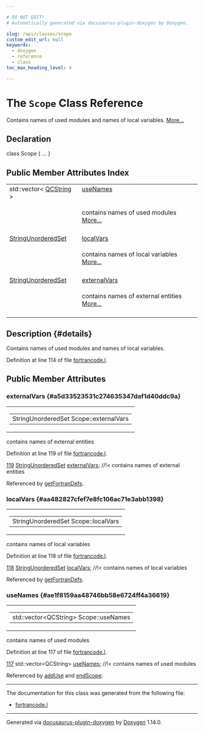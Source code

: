 ```yaml
---

# DO NOT EDIT!
# Automatically generated via docusaurus-plugin-doxygen by Doxygen.

slug: /api/classes/scope
custom_edit_url: null
keywords:
  - doxygen
  - reference
  - class
toc_max_heading_level: 4

---
```


<div class="doxyPage">

# The `Scope` Class Reference

<p>Contains names of used modules and names of local variables. <a href="#details">More...</a></p>

## Declaration

<div class="doxyDeclaration">
class Scope { ... }
</div>

## Public Member Attributes Index

<table class="doxyMembersIndex">

<tr class="doxyMemberIndexItem">
<td class="doxyMemberIndexItemType" align="left" valign="top">std::vector&lt; <a href="/web-doxygen/docs/api/classes/qcstring">QCString</a> &gt;</td>
<td class="doxyMemberIndexItemName" align="left" valign="top"><a href="#ae1f8159aa48746bb58e6724ff4a36619">useNames</a></td>
</tr>
<tr class="doxyMemberIndexDescription">
<td class="doxyMemberIndexDescriptionLeft"></td>
<td class="doxyMemberIndexDescriptionRight">
<p>contains names of used modules <a href="#ae1f8159aa48746bb58e6724ff4a36619">More...</a></p>
</td>
</tr>
<tr class="doxyMemberIndexSeparator">
<td class="doxyMemberIndexSeparator" colspan="2"></td>
</tr>

<tr class="doxyMemberIndexItem">
<td class="doxyMemberIndexItemType" align="left" valign="top"><a href="/web-doxygen/docs/api/files/src/containers-h/#a68c09b08e1fafb7be76584846eebe628">StringUnorderedSet</a></td>
<td class="doxyMemberIndexItemName" align="left" valign="top"><a href="#aa482827cfef7e8fc106ac71e3abb1398">localVars</a></td>
</tr>
<tr class="doxyMemberIndexDescription">
<td class="doxyMemberIndexDescriptionLeft"></td>
<td class="doxyMemberIndexDescriptionRight">
<p>contains names of local variables <a href="#aa482827cfef7e8fc106ac71e3abb1398">More...</a></p>
</td>
</tr>
<tr class="doxyMemberIndexSeparator">
<td class="doxyMemberIndexSeparator" colspan="2"></td>
</tr>

<tr class="doxyMemberIndexItem">
<td class="doxyMemberIndexItemType" align="left" valign="top"><a href="/web-doxygen/docs/api/files/src/containers-h/#a68c09b08e1fafb7be76584846eebe628">StringUnorderedSet</a></td>
<td class="doxyMemberIndexItemName" align="left" valign="top"><a href="#a5d33523531c274635347daf1d40ddc9a">externalVars</a></td>
</tr>
<tr class="doxyMemberIndexDescription">
<td class="doxyMemberIndexDescriptionLeft"></td>
<td class="doxyMemberIndexDescriptionRight">
<p>contains names of external entities <a href="#a5d33523531c274635347daf1d40ddc9a">More...</a></p>
</td>
</tr>
<tr class="doxyMemberIndexSeparator">
<td class="doxyMemberIndexSeparator" colspan="2"></td>
</tr>

</table>

## Description {#details}

<p>Contains names of used modules and names of local variables.</p>

<p>Definition at line 114 of file <a href="/web-doxygen/docs/api/files/src/fortrancode-l">fortrancode.l</a>.</p>

<div class="doxySectionDef">

## Public Member Attributes

### externalVars {#a5d33523531c274635347daf1d40ddc9a}

<div class="doxyMemberItem">
<div class="doxyMemberProto">
<table class="doxyMemberLabels">
<tr class="doxyMemberLabels">
<td class="doxyMemberLabelsLeft">
<table class="doxyMemberName">
<tr>
<td class="doxyMemberName">StringUnorderedSet Scope::externalVars</td>
</tr>
</table>
</td>
</tr>
</table>
</div>
<div class="doxyMemberDoc">
<p>contains names of external entities</p>

<p>Definition at line 119 of file <a href="/web-doxygen/docs/api/files/src/fortrancode-l">fortrancode.l</a>.</p>

<div class="doxyProgramListing">

<div class="doxyCodeLine"><span class="doxyLineNumber"><a href="#a5d33523531c274635347daf1d40ddc9a">119</a></span><span class="doxyLineContent"><span class="doxyHighlight">    <a href="/web-doxygen/docs/api/files/src/containers-h/#a68c09b08e1fafb7be76584846eebe628">StringUnorderedSet</a> <a href="#a5d33523531c274635347daf1d40ddc9a">externalVars</a>; </span><span class="doxyHighlightComment">//!&lt; contains names of external entities</span></span></div>

</div>


Referenced by <a href="/web-doxygen/docs/api/files/src/fortrancode-l/#aa3d64c285d12ea68252876251ea0fc2d">getFortranDefs</a>.
</div>
</div>

### localVars {#aa482827cfef7e8fc106ac71e3abb1398}

<div class="doxyMemberItem">
<div class="doxyMemberProto">
<table class="doxyMemberLabels">
<tr class="doxyMemberLabels">
<td class="doxyMemberLabelsLeft">
<table class="doxyMemberName">
<tr>
<td class="doxyMemberName">StringUnorderedSet Scope::localVars</td>
</tr>
</table>
</td>
</tr>
</table>
</div>
<div class="doxyMemberDoc">
<p>contains names of local variables</p>

<p>Definition at line 118 of file <a href="/web-doxygen/docs/api/files/src/fortrancode-l">fortrancode.l</a>.</p>

<div class="doxyProgramListing">

<div class="doxyCodeLine"><span class="doxyLineNumber"><a href="#aa482827cfef7e8fc106ac71e3abb1398">118</a></span><span class="doxyLineContent"><span class="doxyHighlight">    <a href="/web-doxygen/docs/api/files/src/containers-h/#a68c09b08e1fafb7be76584846eebe628">StringUnorderedSet</a> <a href="#aa482827cfef7e8fc106ac71e3abb1398">localVars</a>; </span><span class="doxyHighlightComment">//!&lt; contains names of local variables</span></span></div>

</div>


Referenced by <a href="/web-doxygen/docs/api/files/src/fortrancode-l/#aa3d64c285d12ea68252876251ea0fc2d">getFortranDefs</a>.
</div>
</div>

### useNames {#ae1f8159aa48746bb58e6724ff4a36619}

<div class="doxyMemberItem">
<div class="doxyMemberProto">
<table class="doxyMemberLabels">
<tr class="doxyMemberLabels">
<td class="doxyMemberLabelsLeft">
<table class="doxyMemberName">
<tr>
<td class="doxyMemberName">std::vector&lt;QCString&gt; Scope::useNames</td>
</tr>
</table>
</td>
</tr>
</table>
</div>
<div class="doxyMemberDoc">
<p>contains names of used modules</p>

<p>Definition at line 117 of file <a href="/web-doxygen/docs/api/files/src/fortrancode-l">fortrancode.l</a>.</p>

<div class="doxyProgramListing">

<div class="doxyCodeLine"><span class="doxyLineNumber"><a href="#ae1f8159aa48746bb58e6724ff4a36619">117</a></span><span class="doxyLineContent"><span class="doxyHighlight">    std::vector&lt;QCString&gt; <a href="#ae1f8159aa48746bb58e6724ff4a36619">useNames</a>; </span><span class="doxyHighlightComment">//!&lt; contains names of used modules</span></span></div>

</div>


Referenced by <a href="/web-doxygen/docs/api/files/src/fortrancode-l/#a8e24461e4a28d3b200f27ade4dbc7a53">addUse</a> and <a href="/web-doxygen/docs/api/files/src/fortrancode-l/#a239ee1e47d4722402cd650ae2d0cd59f">endScope</a>.
</div>
</div>

</div>

<hr/>

<p>The documentation for this class was generated from the following file:</p>

<ul>
<li><a href="/web-doxygen/docs/api/files/src/fortrancode-l">fortrancode.l</a></li>
</ul>

<hr/>

<p class="doxyGeneratedBy">Generated via <a href="https://github.com/xpack/docusaurus-plugin-doxygen">docusaurus-plugin-doxygen</a> by <a href="https://www.doxygen.nl">Doxygen</a> 1.14.0.</p>

</div>
